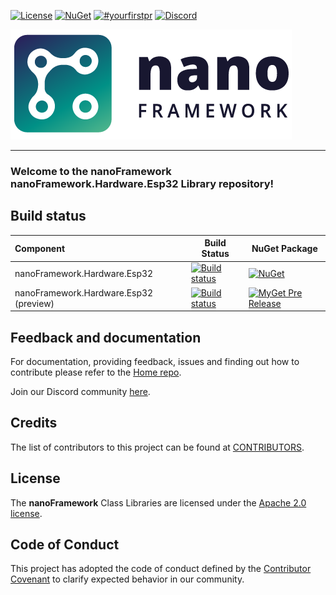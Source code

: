 [![License](https://img.shields.io/badge/License-Apache%202.0-blue.svg)](https://github.com/nanoframework/Home/blob/master/LICENSE) [![NuGet](https://img.shields.io/nuget/dt/nanoFramework.Hardware.Esp32.svg)]() [![#yourfirstpr](https://img.shields.io/badge/first--timers--only-friendly-blue.svg)](https://github.com/nanoframework/Home/blob/master/CONTRIBUTING.md)  [![Discord](https://img.shields.io/discord/478725473862549535.svg)](https://discord.gg/gCyBu8T)


![nanoFramework logo](https://github.com/nanoframework/Home/blob/master/resources/logo/nanoFramework-repo-logo.png)

-----

### Welcome to the **nanoFramework** nanoFramework.Hardware.Esp32 Library repository!


## Build status

| Component | Build Status | NuGet Package |
|:-|---|---|
| nanoFramework.Hardware.Esp32 | [![Build status](https://ci.appveyor.com/api/projects/status/2qjp0dkdv00uxst8/branch/master?svg=true)](https://ci.appveyor.com/project/nfbot/lib-nanoframework-hardware-esp32/branch/master) | [![NuGet](https://img.shields.io/nuget/v/nanoFramework.Hardware.Esp32.svg)](https://www.nuget.org/packages/nanoFramework.Hardware.Esp32/)  |
| nanoFramework.Hardware.Esp32 (preview) | [![Build status](https://ci.appveyor.com/api/projects/status/2qjp0dkdv00uxst8/branch/develop?svg=true)](https://ci.appveyor.com/project/nfbot/lib-nanoframework-hardware-esp32/branch/develop) |  [![MyGet Pre Release](https://img.shields.io/myget/nanoframework-dev/vpre/nanoFramework.Hardware.Esp32.svg)](https://www.myget.org/feed/nanoframework-dev/package/nuget/nanoFramework.Hardware.Esp32) |

## Feedback and documentation

For documentation, providing feedback, issues and finding out how to contribute please refer to the [Home repo](https://github.com/nanoframework/Home).

Join our Discord community [here](https://discord.gg/gCyBu8T).


## Credits

The list of contributors to this project can be found at [CONTRIBUTORS](https://github.com/nanoframework/Home/blob/master/CONTRIBUTORS.md).


## License

The **nanoFramework** Class Libraries are licensed under the [Apache 2.0 license](http://www.apache.org/licenses/LICENSE-2.0).


## Code of Conduct
This project has adopted the code of conduct defined by the [Contributor Covenant](http://contributor-covenant.org/)
to clarify expected behavior in our community.
